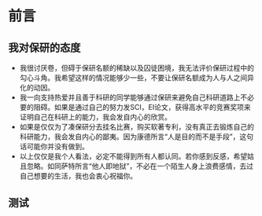 # 前言

## 我对保研的态度

- 我很讨厌卷，但碍于保研名额的稀缺以及囚徒困境，我无法评价保研过程中的勾心斗角。我希望这样的情况能够少一些，不要让保研名额成为人与人之间异化的动因。
- 我一向支持热爱并且善于科研的同学能够通过保研来避免自己科研道路上不必要的阻碍。如果是通过自己的努力发SCI，EI论文，获得高水平的竞赛奖项来证明自己在科研上的能力，我会发自内心的欣赏。
- 如果是仅仅为了凑保研分去挂名比赛，购买软著专利，没有真正去锻炼自己的科研能力，我会发自内心的鄙夷。因为康德所言“人是目的而不是手段”，这句话可能你并没有做到。
- 以上仅仅是我个人看法，必定不能得到所有人都认同。若你感到反感，希望姑且忽略。如同萨特所言“他人即地狱”，不必在一个陌生人身上浪费感情，去过自己想要的生活，我也会衷心祝福你。



## 测试

